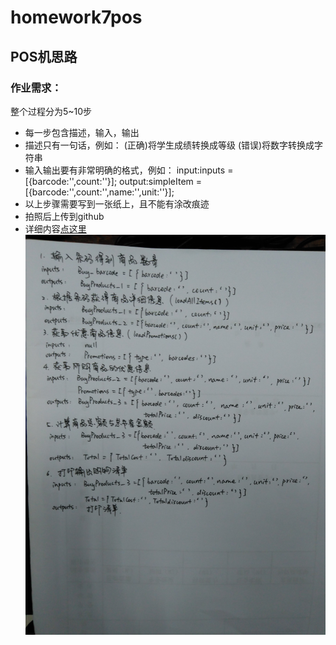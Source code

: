 # homework7pos
## POS机思路
### 作业需求：
整个过程分为5~10步
-   每一步包含描述，输入，输出
-   描述只有一句话，例如：
        (正确)将学生成绩转换成等级
   	(错误)将数字转换成字符串
-   输入输出要有非常明确的格式，例如：
        input:inputs = [{barcode:'',count:''}];
        output:simpleItem = [{barcode:'',count:'',name:'',unit:''}];
-   以上步骤需要写到一张纸上，且不能有涂改痕迹
-   拍照后上传到github        
-   详细内容[点这里](https://github.com/wengjiaojiao/pos/tree/master/pos_v1)       
![pos](pos.jpg)
